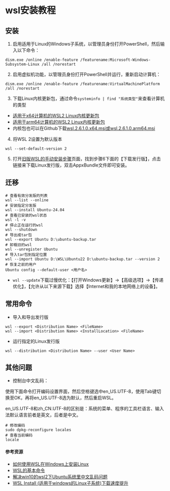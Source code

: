 # wsl安装教程

## 安装

1. 启用适用于Linux的Windows子系统，以管理员身份打开PowerShell，然后输入以下命令：

```
dism.exe /online /enable-feature /featurename:Microsoft-Windows-Subsystem-Linux /all /norestart
```

2. 启用虚拟机功能，以管理员身份打开PowerShell并运行，重新启动计算机：

```
dism.exe /online /enable-feature /featurename:VirtualMachinePlatform /all /norestart
```

3. 下载Linux内核更新包，通过命令`systeminfo | find "系统类型"`来查看计算机的类型

- [适用于x64计算机的WSL2 Linux内核更新包](https://wslstorestorage.blob.core.windows.net/wslblob/wsl_update_x64.msi)
- [适用于arm64计算机的WSL2 Linux内核更新包](https://wslstorestorage.blob.core.windows.net/wslblob/wsl_update_arm64.msi)
- 内核包也可以在Github下载[wsl.2.6.1.0.x64.msi或wsl.2.6.1.0.arm64.msi](https://github.com/microsoft/WSL/releases)

4. 将WSL 2设置为默认版本

```
wsl --set-default-version 2
```

5. 打开[旧版WSL的手动安装步骤](https://learn.microsoft.com/zh-cn/windows/wsl/install-manual)页面，找到步骤6下面的【下载发行版】，点击链接来下载Linux发行版，双击AppxBundle文件即可安装。

## 迁移

```
# 查看有效分发版的列表
wsl --list --online
# 安装指定分发版
wsl --install Ubuntu-24.04
# 查看已安装的wsl状态
wsl -l -v
# 停止正在运行的wsl
wsl --shutdown
# 导出成tar包
wsl --export Ubuntu D:\ubuntu-backup.tar
# 卸载旧的wsl
wsl --unregister Ubuntu
# 导入tar包到指定位置
wsl --import Ubuntu D:\WSL\Ubuntu22 D:\ubuntu-backup.tar --version 2
# 恢复之前的用户
Ubuntu config --default-user <用户名>
```

- `wsl --update`下载过慢优化：【打开Windows更新】->【高级选项】->【传递优化】，【允许从以下来源下载】选择【Internet和我的本地网络上的设备】。

## 常用命令

- 导入和导出发行版

```
wsl --export <Distribution Name> <FileName>
wsl --import <Distribution Name> <InstallLocation> <FileName>
```

- 运行指定的Linux发行版

```
wsl --distribution <Distribution Name> --user <User Name>
```

## 其他问题

- 控制台中文乱码：

使用下面命令打开编码设置界面，然后空格键选中en_US.UTF-8，使用Tab键切换至OK，再将en_US.UTF-8选为默认，然后重启WSL。

en_US.UTF-8和zh_CN.UTF-8的区别是：系统的菜单、程序的工具栏语言、输入法默认语言前者是英文，后者是中文。

```
# 修改编码
sudo dpkg-reconfigure locales
# 查看当前编码
locale
```

#### 参考资源

- [如何使用WSL在Windows上安装Linux](https://learn.microsoft.com/zh-cn/windows/wsl/install)
- [WSL的基本命令](https://learn.microsoft.com/zh-cn/windows/wsl/basic-commands)
- [解决win10的wsl2下Ubuntu系统里中文乱码问题](https://blog.csdn.net/weixin_39246554/article/details/123487843)
- [WSL Install (适用于windows的Linux子系统)下载速度提升](https://www.bilibili.com/opus/989978313838559256)

